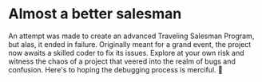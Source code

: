 # Almost a better salesman
An attempt was made to create an advanced Traveling Salesman Program, but alas, it ended in failure. Originally meant for a grand event, the project now awaits a skilled coder to fix its issues. Explore at your own risk and witness the chaos of a project that veered into the realm of bugs and confusion. Here's to hoping the debugging process is merciful. 🚁
